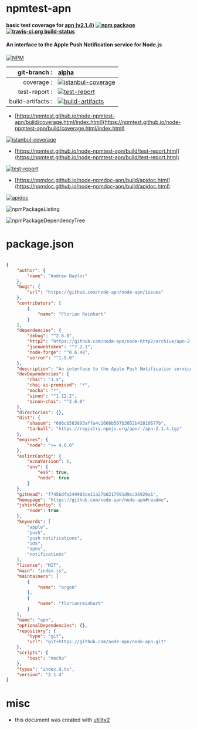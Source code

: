 # npmtest-apn

#### basic test coverage for  [apn (v2.1.4)](https://github.com/node-apn/node-apn#readme)  [![npm package](https://img.shields.io/npm/v/npmtest-apn.svg?style=flat-square)](https://www.npmjs.org/package/npmtest-apn) [![travis-ci.org build-status](https://api.travis-ci.org/npmtest/node-npmtest-apn.svg)](https://travis-ci.org/npmtest/node-npmtest-apn)

#### An interface to the Apple Push Notification service for Node.js

[![NPM](https://nodei.co/npm/apn.png?downloads=true&downloadRank=true&stars=true)](https://www.npmjs.com/package/apn)

| git-branch : | [alpha](https://github.com/npmtest/node-npmtest-apn/tree/alpha)|
|--:|:--|
| coverage : | [![istanbul-coverage](https://npmtest.github.io/node-npmtest-apn/build/coverage.badge.svg)](https://npmtest.github.io/node-npmtest-apn/build/coverage.html/index.html)|
| test-report : | [![test-report](https://npmtest.github.io/node-npmtest-apn/build/test-report.badge.svg)](https://npmtest.github.io/node-npmtest-apn/build/test-report.html)|
| build-artifacts : | [![build-artifacts](https://npmtest.github.io/node-npmtest-apn/glyphicons_144_folder_open.png)](https://github.com/npmtest/node-npmtest-apn/tree/gh-pages/build)|

- [https://npmtest.github.io/node-npmtest-apn/build/coverage.html/index.html](https://npmtest.github.io/node-npmtest-apn/build/coverage.html/index.html)

[![istanbul-coverage](https://npmtest.github.io/node-npmtest-apn/build/screenCapture.buildCi.browser.%252Ftmp%252Fbuild%252Fcoverage.lib.html.png)](https://npmtest.github.io/node-npmtest-apn/build/coverage.html/index.html)

- [https://npmtest.github.io/node-npmtest-apn/build/test-report.html](https://npmtest.github.io/node-npmtest-apn/build/test-report.html)

[![test-report](https://npmtest.github.io/node-npmtest-apn/build/screenCapture.buildCi.browser.%252Ftmp%252Fbuild%252Ftest-report.html.png)](https://npmtest.github.io/node-npmtest-apn/build/test-report.html)

- [https://npmdoc.github.io/node-npmdoc-apn/build/apidoc.html](https://npmdoc.github.io/node-npmdoc-apn/build/apidoc.html)

[![apidoc](https://npmdoc.github.io/node-npmdoc-apn/build/screenCapture.buildCi.browser.%252Ftmp%252Fbuild%252Fapidoc.html.png)](https://npmdoc.github.io/node-npmdoc-apn/build/apidoc.html)

![npmPackageListing](https://npmtest.github.io/node-npmtest-apn/build/screenCapture.npmPackageListing.svg)

![npmPackageDependencyTree](https://npmtest.github.io/node-npmtest-apn/build/screenCapture.npmPackageDependencyTree.svg)



# package.json

```json

{
    "author": {
        "name": "Andrew Naylor"
    },
    "bugs": {
        "url": "https://github.com/node-apn/node-apn/issues"
    },
    "contributors": [
        {
            "name": "Florian Reinhart"
        }
    ],
    "dependencies": {
        "debug": "^2.6.0",
        "http2": "https://github.com/node-apn/node-http2/archive/apn-2.1.4.tar.gz",
        "jsonwebtoken": "^7.2.1",
        "node-forge": "^0.6.48",
        "verror": "^1.9.0"
    },
    "description": "An interface to the Apple Push Notification service for Node.js",
    "devDependencies": {
        "chai": "3.x",
        "chai-as-promised": "*",
        "mocha": "*",
        "sinon": "^1.12.2",
        "sinon-chai": "^2.6.0"
    },
    "directories": {},
    "dist": {
        "shasum": "0d6cb583893affa4c1606b507b3052b42810677b",
        "tarball": "https://registry.npmjs.org/apn/-/apn-2.1.4.tgz"
    },
    "engines": {
        "node": ">= 4.6.0"
    },
    "eslintConfig": {
        "ecmaVersion": 6,
        "env": {
            "es6": true,
            "node": true
        }
    },
    "gitHead": "f7456dfe249905ce11a27b0217991d9cc36929a1",
    "homepage": "https://github.com/node-apn/node-apn#readme",
    "jshintConfig": {
        "node": true
    },
    "keywords": [
        "apple",
        "push",
        "push notifications",
        "iOS",
        "apns",
        "notifications"
    ],
    "license": "MIT",
    "main": "index.js",
    "maintainers": [
        {
            "name": "argon"
        },
        {
            "name": "florianreinhart"
        }
    ],
    "name": "apn",
    "optionalDependencies": {},
    "repository": {
        "type": "git",
        "url": "git+https://github.com/node-apn/node-apn.git"
    },
    "scripts": {
        "test": "mocha"
    },
    "types": "index.d.ts",
    "version": "2.1.4"
}
```



# misc
- this document was created with [utility2](https://github.com/kaizhu256/node-utility2)
